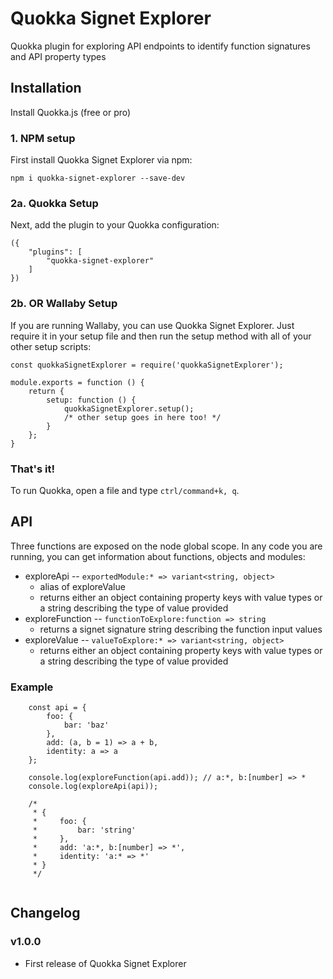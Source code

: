 # Quokka Signet Explorer

Quokka plugin for exploring API endpoints to identify function signatures and API property types

## Installation ##

Install Quokka.js (free or pro)

### 1. NPM setup ###

First install Quokka Signet Explorer via npm:

`npm i quokka-signet-explorer --save-dev`

### 2a. Quokka Setup ###

Next, add the plugin to your Quokka configuration:

```
({
    "plugins": [
        "quokka-signet-explorer"
    ]
})
```

### 2b. OR Wallaby Setup ###

If you are running Wallaby, you can use Quokka Signet Explorer.  Just require it in your setup file and then run the setup method with all of your other setup scripts:

```
const quokkaSignetExplorer = require('quokkaSignetExplorer');

module.exports = function () {
    return {
        setup: function () {
            quokkaSignetExplorer.setup();
            /* other setup goes in here too! */
        }
    };
}
```

### That's it! ###

To run Quokka, open a file and type `ctrl/command+k, q`.

## API ##

Three functions are exposed on the node global scope.  In any code you are running, you can get information about functions, objects and modules:

- exploreApi -- `exportedModule:* => variant<string, object>`
    - alias of exploreValue
    - returns either an object containing property keys with value types or a string describing the type of value provided
- exploreFunction -- `functionToExplore:function => string`
    - returns a signet signature string describing the function input values
- exploreValue -- `valueToExplore:* => variant<string, object>`
    - returns either an object containing property keys with value types or a string describing the type of value provided 

### Example ###

```
    const api = {
        foo: {
            bar: 'baz'
        },
        add: (a, b = 1) => a + b,
        identity: a => a
    };

    console.log(exploreFunction(api.add)); // a:*, b:[number] => *
    console.log(exploreApi(api));

    /*
     * {
     *     foo: {
     *         bar: 'string'
     *     },
     *     add: 'a:*, b:[number] => *',
     *     identity: 'a:* => *'
     * }
     */


```

## Changelog ##

### v1.0.0 ###

- First release of Quokka Signet Explorer
